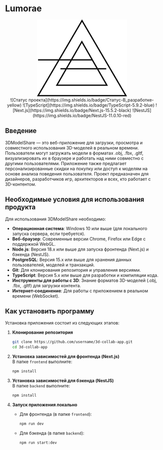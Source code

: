 # Lumorae
<div align="center">
	<picture>
  <source srcset="/product-logo-w.svg" media="(prefers-color-scheme: dark)">
  <img src="/product-logo-b.svg" alt="Ваш логотип">
</picture>
</div>

<div align="center">
	![Статус проекта](https://img.shields.io/badge/Статус-В_разработке-yellow)  
	![TypeScript](https://img.shields.io/badge/TypeScript-5.9.2-blue)  
	![Next.js](https://img.shields.io/badge/Next.js-15.5.2-black)  
	![NestJS](https://img.shields.io/badge/NestJS-11.0.10-red)
</div>


## Введение

3DModelShare — это веб-приложение для загрузки, просмотра и совместного использования 3D-моделей в реальном времени. Пользователи могут загружать модели в форматах .obj, .fbx, .gltf, визуализировать их в браузере и работать над ними совместно с другими пользователями. Приложение также предлагает персонализированные скидки на покупку или доступ к моделям на основе анализа поведения пользователя. Проект предназначен для дизайнеров, разработчиков игр, архитекторов и всех, кто работает с 3D-контентом.

## Необходимые условия для использования продукта

Для использования 3DModelShare необходимо:

- **Операционная система**: Windows 10 или выше (для локального запуска сервера, если требуется).
- **Веб-браузер**: Современные версии Chrome, Firefox или Edge с поддержкой WebGL.
- **Node.js**: Версия 18.x или выше для запуска фронтенда (Next.js) и бэкенда (NestJS).
- **PostgreSQL**: Версия 15.x или выше для хранения данных пользователей, моделей и транзакций.
- **Git**: Для клонирования репозитория и управления версиями.
- **TypeScript**: Версия 5.x или выше для разработки и компиляции кода.
- **Инструменты для работы с 3D**: Знание форматов 3D-моделей (.obj, .fbx, .gltf) для загрузки контента.
- **Интернет-соединение**: Для работы с приложением в реальном времени (WebSocket).

## Как установить программу

Установка приложения состоит из следующих этапов:

1. **Клонирование репозитория**  
	 ```bash
	 git clone https://github.com/username/3d-collab-app.git
	 cd 3d-collab-app
	 ```

2. **Установка зависимостей для фронтенда (Next.js)**  
	 В папке `frontend` выполните:
	 ```bash
	 npm install
	 ```

3. **Установка зависимостей для бэкенда (NestJS)**  
	 В папке `backend` выполните:
	 ```bash
	 npm install
	 ```
4. **Запуск приложения локально**  
	 - Для фронтенда (в папке `frontend`):
		 ```bash
		 npm run dev
		 ```
	 - Для бэкенда (в папке `backend`):
		 ```bash
		 npm run start:dev
		 ```
